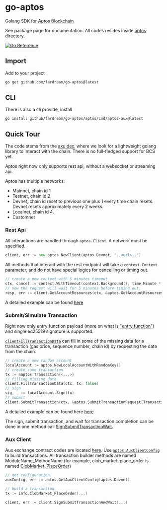 # go-aptos

Golang SDK for [Aptos Blockchain](https://aptos.dev)

See package page for documentation. All codes resides inside [aptos](./aptos) directory.

[![Go Reference](https://pkg.go.dev/badge/github.com/fardream/go-aptos.svg)](https://pkg.go.dev/github.com/fardream/go-aptos)

## Import

Add to your project

```sh
go get github.com/fardream/go-aptos@latest
```

## CLI

There is also a cli provide, install

```sh
go install github/fardream/go-aptos/aptos/cmd/aptos-aux@latest
```

## Quick Tour

The code stems from the [axu dex](https://aux.exchange), where we look for a lightweight golang library to interact with the chain. There is no full-fledged support for BCS yet.

Aptos right now only supports rest api, without a websocket or streaming api.

Aptos has multiple networks:

- Mainnet, chain id 1
- Testnet, chain id 2
- Devnet, chain id reset to previous one plus 1 every time chain resets. Devnet resets approximately every 2 weeks.
- Localnet, chain id 4.
- Customnet

### Rest Api

All interactions are handled through `aptos.Client`. A network must be specified.

```go
client, err := new aptos.NewClient(aptos.Devnet, "..<url>..")
```

All methods that interact with the rest endpoint will take a `context.Context` parameter, and do not have special logics for cancelling or timing out.

```go
// create a new context with 5 minutes timeout
ctx, cancel := context.WithTimeout(context.Background(), time.Minute * 5)
// now the request will wait for 5 minutes before timing out.
resp, err := client.GetAccountResources(ctx, &aptos.GetAccountResourcesRequest{Address: aptos.MustParseAddress("0x1")})
```

A detailed example can be found [here](https://pkg.go.dev/github.com/fardream/go-aptos@main/aptos#example-Client.GetAccountResources)

### Submit/Simulate Transaction

Right now only entry function payload (more on what is ["entry function"](https://aptos.dev/guides/system-integrators-guide/#types-of-transactions)) and single ed25519 signature is supported.

[`clientFillTransactionData`](https://pkg.go.dev/github.com/fardream/go-aptos@main/aptos#Client.FillTransactionData) can fill in some of the missing data for a transaction (gas price, sequence number, chain id) by requesting the data from the chain.

```go
// create a new random account
localAccount := aptos.NewLocalAccountWithRandomKey()
// create some transaction
tx := &aptos.Transaction{<...>}
// filling missing data
client.FillTransactionData(ctx, tx, false)
// sign
sig, _ := localAccount.Sign(tx)
// submit
client.SubmitTransaction(ctx, &aptos.SubmitTransactionRequest{Transaction: tx, Signature: *sig})
```

A detailed example can be found here [here](https://pkg.go.dev/github.com/fardream/go-aptos@main/aptos#example-Client.SubmitTransaction)

The sign, submit transaction, and wait for transaction completion can be done in one method call [SignSubmitTransactionWait](https://pkg.go.dev/github.com/fardream/go-aptos@main/aptos#Client.SignSubmitTransactionWait).

### Aux Client

Aux exchange contract codes are located [here](https://github.com/aux-exchange/aux-exchange/tree/main/aptos/contract/aux). Use [`aptos.AuxClientConfig`](https://pkg.go.dev/github.com/fardream/go-aptos@main/aptos#AuxClientConfig) to build transactions. All transaction builder methods are named ModuleName_MethodName (for example, clob_market::place_order is named [ClobMarket_PlaceOrder](https://pkg.go.dev/github.com/fardream/go-aptos@main/aptos#AuxClientConfig.ClobMarket_PlaceOrder))

```go
// get configuration
auxConfig, err := aptos.GetAuxClientConfig(aptos.Devnet)

// build a transaction
tx := info.ClobMarket_PlaceOrder(...)

client, err := client.SignSubmitTransactionAndWait(...)
```

